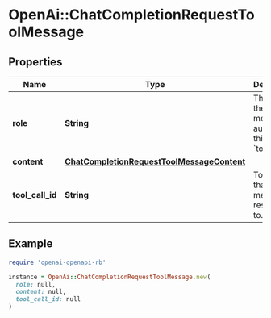 # OpenAi::ChatCompletionRequestToolMessage

## Properties

| Name | Type | Description | Notes |
| ---- | ---- | ----------- | ----- |
| **role** | **String** | The role of the messages author, in this case &#x60;tool&#x60;. |  |
| **content** | [**ChatCompletionRequestToolMessageContent**](ChatCompletionRequestToolMessageContent.md) |  |  |
| **tool_call_id** | **String** | Tool call that this message is responding to. |  |

## Example

```ruby
require 'openai-openapi-rb'

instance = OpenAi::ChatCompletionRequestToolMessage.new(
  role: null,
  content: null,
  tool_call_id: null
)
```

